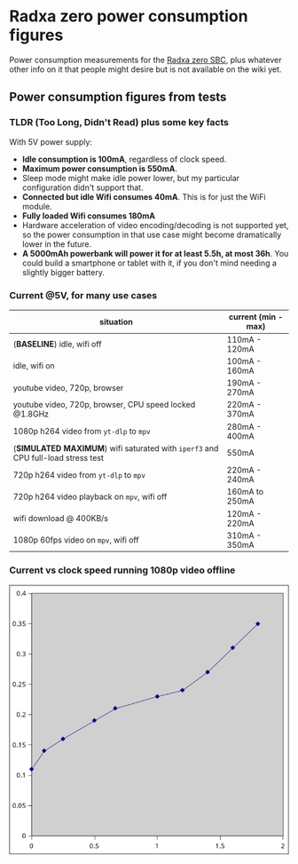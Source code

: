 # Radxa zero power consumption figures
Power consumption measurements for the [Radxa zero SBC](https://wiki.radxa.com/Zero), plus whatever other info on it that people might desire but is not available on the wiki yet.

## Power consumption figures from tests

### TLDR (Too Long, Didn't Read) plus some key facts
With 5V power supply:
- **Idle consumption is 100mA**, regardless of clock speed.
- **Maximum power consumption is 550mA**.
- Sleep mode might make idle power lower, but my particular configuration didn't support that.
- **Connected but idle Wifi consumes 40mA**. This is for just the WiFi module.
- **Fully loaded Wifi consumes 180mA**
- Hardware acceleration of video encoding/decoding is not supported yet, so the power consumption in that use case might become dramatically lower in the future.
- **A 5000mAh powerbank will power it for at least 5.5h, at most 36h**. You could build a smartphone or tablet with it, if you don't mind needing a slightly bigger battery.

### Current @5V, for many use cases
situation | current (min - max)
--------- | -------
(**BASELINE**) idle, wifi off | 110mA - 120mA
idle, wifi on | 100mA - 160mA
youtube video, 720p, browser | 190mA - 270mA
youtube video, 720p, browser, CPU speed locked @1.8GHz | 220mA - 370mA
1080p h264 video from `yt-dlp` to `mpv` | 280mA - 400mA
(**SIMULATED MAXIMUM**) wifi saturated with `iperf3` and CPU full-load stress test |  550mA
720p h264 video from `yt-dlp` to `mpv` | 220mA - 240mA
720p h264 video playback on `mpv`, wifi off | 160mA to 250mA
wifi download @ 400KB/s | 120mA - 220mA
1080p 60fps video on `mpv`, wifi off | 310mA - 350mA

### Current vs clock speed running 1080p video offline
![radxa current draw from 5V supply vs locked clock-speed](https://github.com/PhiCross5/RadxaZero-powerConsumption/raw/main/radxa-consumption-graph.png)
